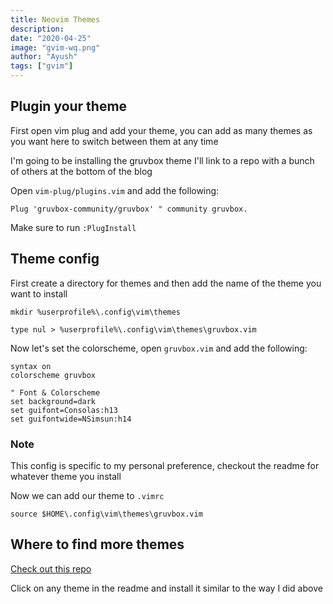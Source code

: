 ```yaml
---
title: Neovim Themes
description:
date: "2020-04-25"
image: "gvim-wq.png"
author: "Ayush"
tags: ["gvim"]
---
```


## Plugin your theme

First open vim plug and add your theme, you can add as many themes as you want here to switch between them at any time

I'm going to be installing the gruvbox theme I'll link to a repo with a bunch of others at the bottom of the blog

Open `vim-plug/plugins.vim` and add the following:

```
Plug 'gruvbox-community/gruvbox' " community gruvbox.
```

Make sure to run `:PlugInstall`

## Theme config

First create a directory for themes and then add the name of the theme you want to install

```
mkdir %userprofile%\.config\vim\themes

type nul > %userprofile%\.config\vim\themes\gruvbox.vim
```

Now let's set the colorscheme, open `gruvbox.vim` and add the following:

```
syntax on
colorscheme gruvbox

" Font & Colorscheme
set background=dark
set guifont=Consolas:h13
set guifontwide=NSimsun:h14
```

### Note

This config is specific to my personal preference, checkout the readme for whatever theme you install

Now we can add our theme to `.vimrc`

```
source $HOME\.config\vim\themes\gruvbox.vim
```

## Where to find more themes

[Check out this repo](https://github.com/rafi/awesome-vim-colorschemes)

Click on any theme in the readme and install it similar to the way I did above

